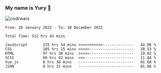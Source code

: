 ### My name is Yury 👋 
![codrwars](https://www.codewars.com/users/litury/badges/micro) 


<!--START_SECTION:waka-->

```text
From: 28 January 2022 - To: 10 December 2022

Total Time: 512 hrs 43 mins

JavaScript       225 hrs 54 mins >>>>>>>>>>>--------------   44.06 %
CSS              105 hrs 15 mins >>>>>--------------------   20.53 %
HTML             97 hrs 30 mins  >>>>>--------------------   19.02 %
SCSS             60 hrs 42 mins  >>>----------------------   11.84 %
Vue.js           8 hrs 38 mins   -------------------------   01.68 %
JSON             8 hrs 31 mins   -------------------------   01.66 %
```

<!--END_SECTION:waka-->

